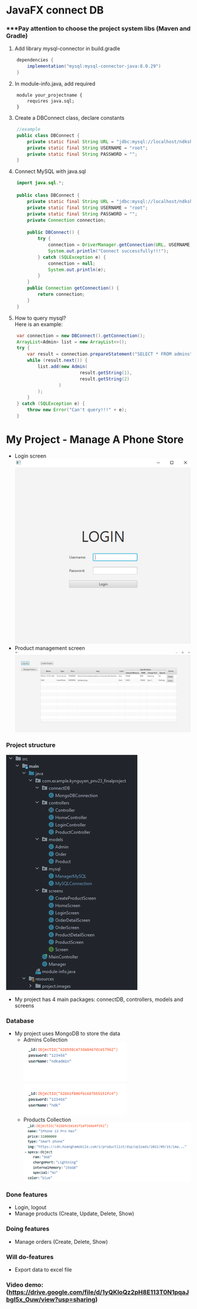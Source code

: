 # JavaFX connect DB
### ***Pay attention to choose the project system libs (Maven and Gradle)
1. Add library mysql-connector in build.gradle
```.gradle
    dependencies {
        implementation("mysql:mysql-connector-java:8.0.29")
    }
```
2. In module-info.java, add required 
```
    module your_projectname {
        requires java.sql;
    }
```
3. Create a DBConnect class, declare constants
```java
    //example 
    public class DBConnect {
        private static final String URL = "jdbc:mysql://localhost/ndkshop"; //jdbc:mysql is required 
        private static final String USERNAME = "root";
        private static final String PASSWORD = "";
    }
```
4. Connect MySQL with java.sql
```java
    import java.sql.*;

    public class DBConnect {
        private static final String URL = "jdbc:mysql://localhost/ndkshop"; //jdbc:mysql is required 
        private static final String USERNAME = "root";
        private static final String PASSWORD = "";
        private Connection connection;
        
        public DBConnect() {
            try {
                connection = DriverManager.getConnection(URL, USERNAME, PASSWORD);
                System.out.println("Connect successfully!!!");
            } catch (SQLException e) {
                connection = null;
                System.out.println(e);
            }
        }
        public Connection getConnection() {
            return connection;
        }
    }
```
5. How to query mysql?<br>
Here is an example:
```java
    var connection = new DBConnect().getConnection();
    ArrayList<Admin> list = new ArrayList<>();
    try {
        var result = connection.prepareStatement("SELECT * FROM admins").executeQuery();
        while (result.next()) {
            list.add(new Admin(
                            result.getString(1),
                            result.getString(2)
                    )
            );
        }
    } catch (SQLException e) {
        throw new Error("Can't query!!!" + e);
    }
```

# My Project - Manage A Phone Store
- Login screen
![Login screen](src/main/resources/project.images/login.screen.PNG)
- Product management screen
![Product management screen](src/main/resources/project.images/product_management.screen.PNG)
### Project structure
![Project structure](src/main/resources/project.images/packages_and_classes_structure.PNG)
- My project has 4 main packages: connectDB, controllers, models and screens
### Database
- My project uses MongoDB to store the data
  - Admins Collection <br/>
![Admins Collection](src/main/resources/project.images/admins.collection.mongoDB.PNG)
  - Products Collection <br/>
![Products Collection](src/main/resources/project.images/products.collection.mongoDB.PNG)
### Done features
- Login, logout
- Manage products (Create, Update, Delete, Show)
### Doing features
- Manage orders (Create, Delete, Show)
### Will do-features
- Export data to excel file
### Video demo: (https://drive.google.com/file/d/1yQKloQz2pH8E113T0N1pqaJbgI5x_Ouw/view?usp=sharing)

